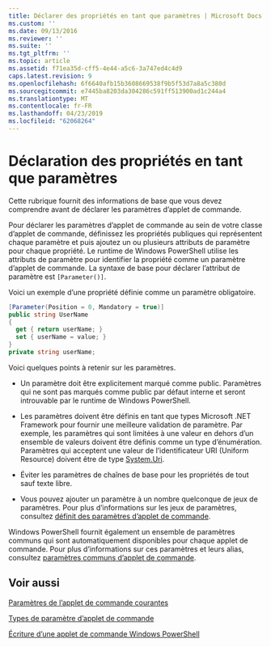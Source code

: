 ```yaml
---
title: Déclarer des propriétés en tant que paramètres | Microsoft Docs
ms.custom: ''
ms.date: 09/13/2016
ms.reviewer: ''
ms.suite: ''
ms.tgt_pltfrm: ''
ms.topic: article
ms.assetid: f71ea35d-cff5-4e44-a5c6-3a747ed4c4d9
caps.latest.revision: 9
ms.openlocfilehash: 6f6640afb15b3608669538f9b5f53d7a8a5c380d
ms.sourcegitcommit: e7445ba8203da304286c591ff513900ad1c244a4
ms.translationtype: MT
ms.contentlocale: fr-FR
ms.lasthandoff: 04/23/2019
ms.locfileid: "62068264"
---
```

# <a name="declaring-properties-as-parameters"></a>Déclaration des propriétés en tant que paramètres

Cette rubrique fournit des informations de base que vous devez comprendre avant de déclarer les paramètres d’applet de commande.

Pour déclarer les paramètres d’applet de commande au sein de votre classe d’applet de commande, définissez les propriétés publiques qui représentent chaque paramètre et puis ajoutez un ou plusieurs attributs de paramètre pour chaque propriété. Le runtime de Windows PowerShell utilise les attributs de paramètre pour identifier la propriété comme un paramètre d’applet de commande. La syntaxe de base pour déclarer l’attribut de paramètre est `[Parameter()]`.

Voici un exemple d’une propriété définie comme un paramètre obligatoire.

```csharp
[Parameter(Position = 0, Mandatory = true)]
public string UserName
{
  get { return userName; }
  set { userName = value; }
}
private string userName;
```

Voici quelques points à retenir sur les paramètres.

- Un paramètre doit être explicitement marqué comme public. Paramètres qui ne sont pas marqués comme public par défaut interne et seront introuvable par le runtime de Windows PowerShell.

- Les paramètres doivent être définis en tant que types Microsoft .NET Framework pour fournir une meilleure validation de paramètre. Par exemple, les paramètres qui sont limitées à une valeur en dehors d’un ensemble de valeurs doivent être définis comme un type d’énumération. Paramètres qui acceptent une valeur de l’identificateur URI (Uniform Resource) doivent être de type [System.Uri](/dotnet/api/System.Uri).

- Éviter les paramètres de chaînes de base pour les propriétés de tout sauf texte libre.

- Vous pouvez ajouter un paramètre à un nombre quelconque de jeux de paramètres. Pour plus d’informations sur les jeux de paramètres, consultez [définit des paramètres d’applet de commande](./cmdlet-parameter-sets.md).

Windows PowerShell fournit également un ensemble de paramètres communs qui sont automatiquement disponibles pour chaque applet de commande. Pour plus d’informations sur ces paramètres et leurs alias, consultez [paramètres communs d’applet de commande](./common-parameter-names.md).

## <a name="see-also"></a>Voir aussi

[Paramètres de l’applet de commande courantes](./common-parameter-names.md)

[Types de paramètre d’applet de commande](./types-of-cmdlet-parameters.md)

[Écriture d’une applet de commande Windows PowerShell](./writing-a-windows-powershell-cmdlet.md)
